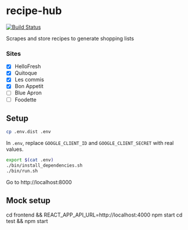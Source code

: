 # recipe-hub

[![Build Status](https://travis-ci.org/tamarasaurus/recipe-hub.svg?branch=master)](https://travis-ci.org/tamarasaurus/recipe-hub)

Scrapes and store recipes to generate shopping lists

### Sites
- [x] HelloFresh
- [x] Quitoque
- [x] Les commis
- [x] Bon Appetit
- [ ] Blue Apron
- [ ] Foodette

## Setup


```bash
cp .env.dist .env
```

In `.env`, replace `GOOGLE_CLIENT_ID` and `GOOGLE_CLIENT_SECRET` with real values.

```bash
export $(cat .env)
./bin/install_dependencies.sh
./bin/run.sh
```

Go to http://localhost:8000


## Mock setup

cd frontend && REACT_APP_API_URL=http://localhost:4000 npm start
cd test && npm start
